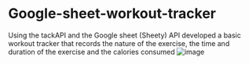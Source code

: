 # Google-sheet-workout-tracker
Using the tackAPI and the Google sheet (Sheety) API developed a basic workout tracker that records the nature of the exercise, the time and duration of the exercise and the calories consumed
![image](https://user-images.githubusercontent.com/81848256/169703724-50138faa-dae6-4687-8284-cc1afedfd91d.png)
